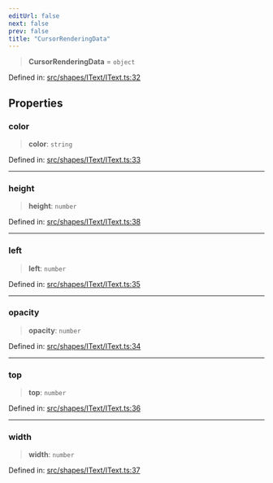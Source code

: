 ```yaml
---
editUrl: false
next: false
prev: false
title: "CursorRenderingData"
---
```


> **CursorRenderingData** = `object`

Defined in: [src/shapes/IText/IText.ts:32](https://github.com/fabricjs/fabric.js/blob/b4f67b1cfd353d0e2763b168e07bce6b67895452/src/shapes/IText/IText.ts#L32)

## Properties

### color

> **color**: `string`

Defined in: [src/shapes/IText/IText.ts:33](https://github.com/fabricjs/fabric.js/blob/b4f67b1cfd353d0e2763b168e07bce6b67895452/src/shapes/IText/IText.ts#L33)

***

### height

> **height**: `number`

Defined in: [src/shapes/IText/IText.ts:38](https://github.com/fabricjs/fabric.js/blob/b4f67b1cfd353d0e2763b168e07bce6b67895452/src/shapes/IText/IText.ts#L38)

***

### left

> **left**: `number`

Defined in: [src/shapes/IText/IText.ts:35](https://github.com/fabricjs/fabric.js/blob/b4f67b1cfd353d0e2763b168e07bce6b67895452/src/shapes/IText/IText.ts#L35)

***

### opacity

> **opacity**: `number`

Defined in: [src/shapes/IText/IText.ts:34](https://github.com/fabricjs/fabric.js/blob/b4f67b1cfd353d0e2763b168e07bce6b67895452/src/shapes/IText/IText.ts#L34)

***

### top

> **top**: `number`

Defined in: [src/shapes/IText/IText.ts:36](https://github.com/fabricjs/fabric.js/blob/b4f67b1cfd353d0e2763b168e07bce6b67895452/src/shapes/IText/IText.ts#L36)

***

### width

> **width**: `number`

Defined in: [src/shapes/IText/IText.ts:37](https://github.com/fabricjs/fabric.js/blob/b4f67b1cfd353d0e2763b168e07bce6b67895452/src/shapes/IText/IText.ts#L37)
